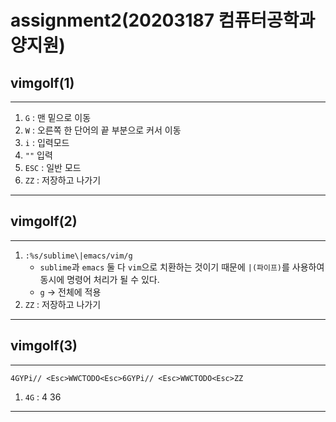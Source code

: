# assignment2(20203187 컴퓨터공학과 양지원)

## vimgolf(1)
---
1) `G` : 맨 밑으로 이동
2) `W` : 오른쪽 한 단어의 끝 부분으로 커서 이동
3) `i` : 입력모드
4) `""` 입력
5) `ESC` : 일반 모드
6) `ZZ` : 저장하고 나가기
---

## vimgolf(2)
---
1) `:%s/sublime\|emacs/vim/g`
    * `sublime`과 `emacs` 둘 다 `vim`으로 치환하는 것이기 때문에 `|(파이프)`를 사용하여 동시에 명령어 처리가 될 수 있다.
    * `g` -> 전체에 적용
3) `ZZ` : 저장하고 나가기
---

## vimgolf(3)
---
`4GYPi// <Esc>WWCTODO<Esc>6GYPi// <Esc>WWCTODO<Esc>ZZ`
1) `4G` : 4
36
---
